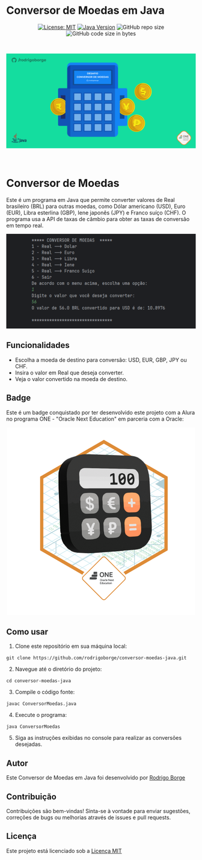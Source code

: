 # Conversor de Moedas em Java

<div align="center">

[![License: MIT](https://img.shields.io/badge/License-MIT-yellow.svg)](https://opensource.org/licenses/MIT)
[![Java Version](https://img.shields.io/badge/Java-8%2B-blue)](https://www.java.com/)
![GitHub repo size](https://img.shields.io/github/repo-size/rodrigoborge/coonversor-moedas-java)
![GitHub code size in bytes](https://img.shields.io/github/languages/code-size/rodrigoborge/coonversor-moedas-java)

</div><br>

![Java](img/capa-repositorio.png)<br><br><br>

# Conversor de Moedas

Este é um programa em Java que permite converter valores de Real brasileiro (BRL) para outras moedas, como Dólar americano (USD), Euro (EUR), Libra esterlina (GBP), Iene japonês (JPY) e Franco suíço (CHF). O programa usa a API de taxas de câmbio para obter as taxas de conversão em tempo real.

![Exemplo Conversor](img/conversor-exemplo.png)

## Funcionalidades

- Escolha a moeda de destino para conversão: USD, EUR, GBP, JPY ou CHF.
- Insira o valor em Real que deseja converter.
- Veja o valor convertido na moeda de destino.

## Badge
Este é um badge conquistado por ter desenvolvido este projeto com a Alura no programa ONE - "Oracle Next Education" em parceria com a Oracle:

<div align="center">

![Badge](img/Badge-Conversor.png)

</div>

## Como usar

1. Clone este repositório em sua máquina local:
```
git clone https://github.com/rodrigoborge/conversor-moedas-java.git
```
2. Navegue até o diretório do projeto:
```
cd conversor-moedas-java
```
3. Compile o código fonte:
```
javac ConversorMoedas.java
```
4. Execute o programa:
```
java ConversorMoedas
```

5. Siga as instruções exibidas no console para realizar as conversões desejadas.

## Autor

Este Conversor de Moedas em Java foi desenvolvido por [Rodrigo Borge](https://github.com/rodrigoborge)


## Contribuição

Contribuições são bem-vindas! Sinta-se à vontade para enviar sugestões, correções de bugs ou melhorias através de issues e pull requests.

## Licença

Este projeto está licenciado sob a [Licença MIT](LICENSE)



